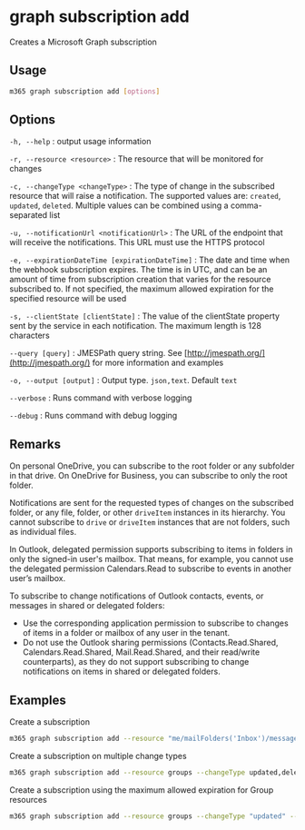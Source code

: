 # graph subscription add

Creates a Microsoft Graph subscription

## Usage

```sh
m365 graph subscription add [options]
```

## Options

`-h, --help`
: output usage information

`-r, --resource <resource>`
: The resource that will be monitored for changes

`-c, --changeType <changeType>`
: The type of change in the subscribed resource that will raise a notification. The supported values are: `created`, `updated`, `deleted`. Multiple values can be combined using a comma-separated list

`-u, --notificationUrl <notificationUrl>`
: The URL of the endpoint that will receive the notifications. This URL must use the HTTPS protocol

`-e, --expirationDateTime [expirationDateTime]`
: The date and time when the webhook subscription expires. The time is in UTC, and can be an amount of time from subscription creation that varies for the resource subscribed to. If not specified, the maximum allowed expiration for the specified resource will be used

`-s, --clientState [clientState]`
: The value of the clientState property sent by the service in each notification. The maximum length is 128 characters

`--query [query]`
: JMESPath query string. See [http://jmespath.org/](http://jmespath.org/) for more information and examples

`-o, --output [output]`
: Output type. `json,text`. Default `text`

`--verbose`
: Runs command with verbose logging

`--debug`
: Runs command with debug logging

## Remarks

On personal OneDrive, you can subscribe to the root folder or any subfolder in that drive. On OneDrive for Business, you can subscribe to only the root folder.

Notifications are sent for the requested types of changes on the subscribed folder, or any file, folder, or other `driveItem` instances in its hierarchy. You cannot subscribe to `drive` or `driveItem` instances that are not folders, such as individual files.

In Outlook, delegated permission supports subscribing to items in folders in only the signed-in user's mailbox.
That means, for example, you cannot use the delegated permission Calendars.Read to subscribe to events in another user’s mailbox.

To subscribe to change notifications of Outlook contacts, events, or messages in shared or delegated folders:

- Use the corresponding application permission to subscribe to changes of items in a folder or mailbox of any user in the tenant.
- Do not use the Outlook sharing permissions (Contacts.Read.Shared, Calendars.Read.Shared, Mail.Read.Shared, and their read/write counterparts), as they do not support subscribing to change notifications on items in shared or delegated folders.

## Examples

Create a subscription

```sh
m365 graph subscription add --resource "me/mailFolders('Inbox')/messages" --changeType "updated" --notificationUrl "https://webhook.azurewebsites.net/api/send/myNotifyClient" --expirationDateTime "2016-11-20T18:23:45.935Z" --clientState "secretClientState"

```

Create a subscription on multiple change types

```sh
m365 graph subscription add --resource groups --changeType updated,deleted --notificationUrl "https://webhook.azurewebsites.net/api/send/myNotifyClient" --expirationDateTime "2016-11-20T18:23:45.935Z" --clientState "secretClientState"

```

Create a subscription using the maximum allowed expiration for Group resources

```sh
m365 graph subscription add --resource groups --changeType "updated" --notificationUrl "https://webhook.azurewebsites.net/api/send/myNotifyClient"
```
